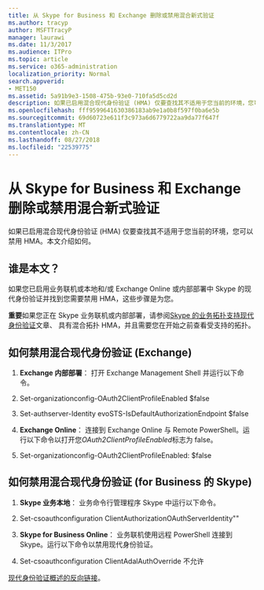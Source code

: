 ```yaml
---
title: 从 Skype for Business 和 Exchange 删除或禁用混合新式验证
ms.author: tracyp
author: MSFTTracyP
manager: laurawi
ms.date: 11/3/2017
ms.audience: ITPro
ms.topic: article
ms.service: o365-administration
localization_priority: Normal
search.appverid:
- MET150
ms.assetid: 5a91b9e3-1508-475b-93e0-710fa5d5cd2d
description: 如果已启用混合现代身份验证 (HMA) 仅要查找其不适用于您当前的环境，您可以禁用 HMA。本文介绍如何。
ms.openlocfilehash: fff9599641630386183ab9e1a0b8f597f0ba6e5b
ms.sourcegitcommit: 69d60723e611f3c973a6d6779722aa9da77f647f
ms.translationtype: MT
ms.contentlocale: zh-CN
ms.lasthandoff: 08/27/2018
ms.locfileid: "22539775"
---
```

# <a name="removing-or-disabling-hybrid-modern-authentication-from-skype-for-business-and-exchange"></a>从 Skype for Business 和 Exchange 删除或禁用混合新式验证

如果已启用混合现代身份验证 (HMA) 仅要查找其不适用于您当前的环境，您可以禁用 HMA。本文介绍如何。
  
## <a name="who-is-this-article-for"></a>谁是本文？

如果您已启用业务联机或本地和/或 Exchange Online 或内部部署中 Skype 的现代身份验证并找到您需要禁用 HMA，这些步骤是为您。
  
 **重要**如果您正在 Skype 业务联机或内部部署，请参阅[Skype 的业务拓扑支持现代身份验证](https://technet.microsoft.com/en-us/library/mt803262.aspx)文章、 具有混合拓扑 HMA，并且需要您在开始之前查看受支持的拓扑。
  
## <a name="how-to-disable-hybrid-modern-authentication-exchange"></a>如何禁用混合现代身份验证 (Exchange)

1. **Exchange 内部部署**： 打开 Exchange Management Shell 并运行以下命令。 
    
1. Set-organizationconfig-OAuth2ClientProfileEnabled $false
    
2. Set-authserver-Identity evoSTS-IsDefaultAuthorizationEndpoint $false
    
2. **Exchange Online**： 连接到 Exchange Online 与 Remote PowerShell。运行以下命令以打开您*OAuth2ClientProfileEnabled*标志为 false。 
    
1. Set-organizationconfig-OAuth2ClientProfileEnabled: $false
    
## <a name="how-to-disable-hybrid-modern-authentication-skype-for-business"></a>如何禁用混合现代身份验证 (for Business 的 Skype)

1. **Skype 业务本地**： 业务命令行管理程序 Skype 中运行以下命令。
    
1. Set-csoauthconfiguration ClientAuthorizationOAuthServerIdentity""
    
2. **Skype for Business Online**： 业务联机使用远程 PowerShell 连接到 Skype。运行以下命令以禁用现代身份验证。 
    
1. Set-csoauthconfiguration ClientAdalAuthOverride 不允许
    
[现代身份验证概述的反向链接](hybrid-modern-auth-overview.md)。 
  

